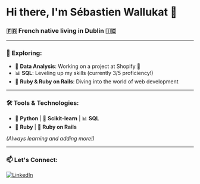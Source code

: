 # Hi there, I'm Sébastien Wallukat 👋

### 🇫🇷 French native living in Dublin 🇮🇪

---

### 🌱 Exploring:

- 🚀 **Data Analysis**: Working on a project at Shopify 🛒  
- 📊 **SQL**: Leveling up my skills (currently 3/5 proficiency!)  
- 💎 **Ruby & Ruby on Rails**: Diving into the world of web development  

---

### 🛠️ Tools & Technologies:

- 🐍 **Python** | 🤖 **Scikit-learn** | 📊 **SQL**  
- 💎 **Ruby** | 🚂 **Ruby on Rails**  

*(Always learning and adding more!)*

---

### 📫 Let's Connect:

[![LinkedIn](https://img.shields.io/badge/LinkedIn-Connect-blue?style=flat&logo=linkedin&logoColor=white)](https://linkedin.com/in/wallukat)
